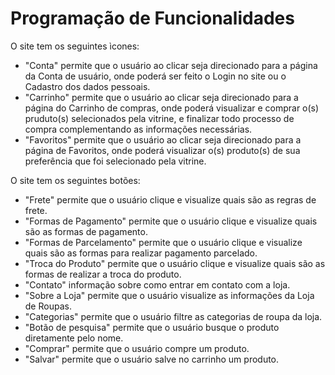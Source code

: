# Programação de Funcionalidades

O site tem os seguintes ìcones:

+ "Conta" permite que o usuário ao clicar seja direcionado para a página da Conta de usuário, onde poderá ser feito o Login no site ou o Cadastro dos dados pessoais.
+ "Carrinho" permite que o usuário ao clicar seja direcionado para a página do Carrinho de compras, onde poderá visualizar e comprar o(s) pruduto(s) selecionados pela vitrine, e finalizar todo processo de compra complementando as informações necessárias.
+ "Favoritos" permite que o usuário ao clicar seja direcionado para a página de Favoritos, onde poderá visualizar o(s) produto(s) de sua preferência que foi selecionado pela vitrine.

O site tem os seguintes botões:

+ "Frete" permite que o usuário clique e visualize quais são as regras de frete.
+ "Formas de Pagamento" permite que o usuário clique e visualize quais são as formas de pagamento.
+ "Formas de Parcelamento" permite que o usuário clique e visualize quais são as formas para realizar pagamento parcelado.
+ "Troca do Produto" permite que o usuário clique e visualize quais são as formas de realizar a troca do produto.
+ "Contato" informação sobre como entrar em contato com a loja.
+ "Sobre a Loja" permite que o usuário visualize as informações da Loja de Roupas.
+ "Categorias" permite que o usuário filtre as categorias de roupa da loja.
+ "Botão de pesquisa" permite que o usuário busque o produto diretamente pelo nome.
+ "Comprar" permite que o usuário compre um produto.
+ "Salvar" permite que o usuário salve no carrinho um produto.
